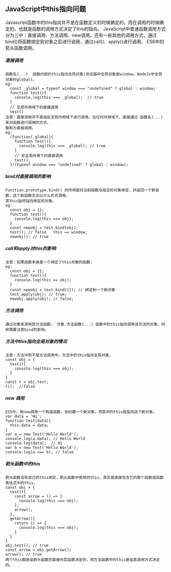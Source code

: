   ## JavaScript中this指向问题
  
  Javascript函数中的this指向并不是在函数定义的时候确定的，而在调用的时候确定的。也就是函数的调用方式决定了this的指向。
  JavaScript中普通函数调用方式分为三中：直接调用、方法调用、new调用。还有一些其他的调用方式，通过bind()将函数绑定到对象之后进行调用、通过call()、apply()进行调用。
  ES6中的箭头函数调用。
  ##### 直接调用
    函数名(...)  函数内部的this指向全局对象(浏览器中全局对象是window，NodeJs中全局对象时global)。
    eg:
      const _global = typeof window === "undefined" ? global : window;
      function test(){
        console.log(this === _global);	// true
      }
      // 全局作用域下的直接调用
      test() 
    注意：直接调用并不是指在全局作用域下进行调用，在任何作用域下，直接通过 函数名(...) 来对函数进行调用的方式，
    都称为直接调用。	
    eg:
      (function(_global){
        function test(){
          console.log(this === _global); // true
        }
        // 非全局作用下的直接调用
        test();
      })(typeof window === "undefined" ? global : window);	

  ##### bind对直接调用的影响
    Function.prototype.bind() 的作用是将当前函数与指定的对象绑定，并返回一个新函数，这个新函数无论以什么形式调用，
    其this始终指向绑定的对象。
    eg:
      const obj = {};
      function test(){
        console.log(this === obj);
      }
      const newobj = test.bind(obj);
      test(); // false   this == window;
      newobj(); // true

  ##### call和apply对this的影响
    注意：如果函数本身是一个绑定了this对象的函数.   
    eg:    
      const obj = {};
      function test(){
        console.log(this == obj);
      }
      const newobj = test.bind({}); // 绑定到一个新对象
      test.apply(obj); // true;
      newobj.apply(obj); // false;

  ##### 方法调用
    通过对象来调用其方法函数， 对象.方法函数(...) 函数中的this指向调用该方法的对象。同样需要注意bind的影响。

  ##### 方法中this指向全局对象的情况
    注意：方法中而不是方法调用中。方法中的this指向全局对象。
    const obj = {
      test(){
        console.log(this === obj);
      }
    }
    const t = obj.test;
    t();  //false

  ##### new 调用
    ES5中，用new调用一个构造函数，会创建一个新对象，而其中的this就指向这个新对象。
    var data = 'Hi';
    function Test(data){
      this.data = data;
    }
    var a = new Test('Hello World');
    console.log(a.data); // Hello World
    console.log(data);	// Hi
    var b = new Test('Hello World');
    console.log(a === b); // false

  ##### 箭头函数中的this
    箭头函数没有自己的this绑定，箭头函数中使用的this，其实是直接包含它的那个函数或函数表达式中的this。
    const obj = {
      test(){
        const arrow = () => {
          console.log(this === obj);
        };
        arrow();
      },
      getArrow(){
        return () => {
          console.log(this === obj);
        }
      }	
    }	
    obj.test(); // true
    const arrow = obj.getArrow();
    arrow(); // true
    两个this都是由箭头函数的直接外层函数决定的，而方法函数中的this是由其调用方式决定的。
